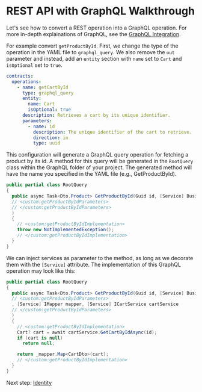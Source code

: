 # REST API with GraphQL Walkthrough

Let's see how to convert a REST operation into a GraphQL operation. For more in-depth explainations of GraphQL, see the [GraphQL Integration](../../sdk/graphql.md).

For example convert `getProductById`. First, we change the type of the operation in the YAML file to `graphql_query`. We also remove the `out` parameter and instead, add an `entity` section with `name` set to `Cart` and `isOptional` set to `true`.

```yml
contracts:
  operations:
    - name: getCartById
      type: graphql_query
      entity:
        name: Cart
        isOptional: true
      description: Retrieves a cart by its unique identifier.
      parameters:
        - name: id
          description: The unique identifier of the cart to retrieve.
          direction: in
          type: uuid
```

This configuration will generate a GraphQL query operation for fetching a product by its id. A method for this query will be generated in the `RootQuery` class within the GraphQL folder of your project. The generated method will have the name you specified in the YAML file (e.g., GetProductById).

```cs
public partial class RootQuery
{
  public async Task<Dto.Product> GetProductById(Guid id, [Service] BusinessDataContext context
  // <custom:getProductByIdParameters>
  // </custom:getProductByIdParameters>
  )
  {
    // <custom:getProductByIdImplementation>
    throw new NotImplementedException();
    // </custom:getProductByIdImplementation>
  }
}
```

We can inject services as parameter to the method, as long as we decorate them with the `[Service]` attribute. The implementation of this GraphQL operation may look like this:

```cs
public partial class RootQuery
{
  public async Task<Dto.Product> GetProductById(Guid id, [Service] BusinessDataContext context
  // <custom:getProductByIdParameters>
  , [Service] IMapper mapper, [Service] ICartService cartService
  // </custom:getProductByIdParameters>
  )
  {
    // <custom:getProductByIdImplementation>
    Cart? cart = await cartService.GetCartByIdAsync(id);
    if (cart is null)
      return null;

    return _mapper.Map<CartDto>(cart);
    // </custom:getProductByIdImplementation>
  }
}
```

Next step: [Identity](identity)
